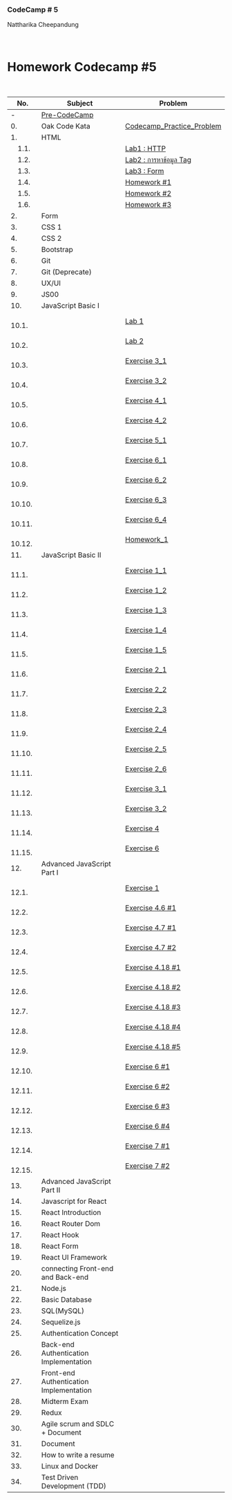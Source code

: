 ### CodeCamp # 5 <br>
Nattharika Cheepandung <br>
<br>
<br>

# Homework Codecamp #5

<br>

|No.|Subject        |Problem    |
|---|---|---        |
|-  |[Pre-CodeCamp](./PreCodeComp/)   |   |
|0. |Oak Code Kata  |[Codecamp_Practice_Problem](./Codecamp_Practice_Problem/README.md)   |
|1. |HTML           |   |
|&emsp;1.1.|    |[Lab1 : HTTP](./Homework_CodeCamp5/HTML/HTML_LAB1/README.md)   |
|&emsp;1.2.|    |[Lab2 : การหาข้อมูล Tag](./Homework_CodeCamp5/HTML/HTML_LAB2/README.md)  |
|&emsp;1.3.|    |[Lab3 : Form](./Homework_CodeCamp5/HTML/HTML_LAB3/README.md)    |
|&emsp;1.4.|    |[Homework #1 ](./Homework_CodeCamp5/HTML/HTML_Homework_1/README.md)   |
|&emsp;1.5.|    |[Homework #2 ](./Homework_CodeCamp5/HTML/HTML_Homework_2/README.md)   |
|&emsp;1.6.|    |[Homework #3 ](./Homework_CodeCamp5/HTML/HTML_Homework_3/README.md)   |
|2. |Form           |   |
|3. |CSS 1          |   |
|4. |CSS 2          |   |
|5. |Bootstrap      |   |
|6. |Git            |   |
|7. |Git (Deprecate)  |   |
|8. |UX/UI          |   |
|9. |JS00           |   |
|10. |JavaScript Basic I  |   |
|&emsp;10.1.|    |[Lab 1](./Homework_CodeCamp5/JavaScriptBasic_I/Lab_1/README.md)   |
|&emsp;10.2.|    |[Lab 2](./Homework_CodeCamp5/JavaScriptBasic_I/Lab_2/README.md)   |
|&emsp;10.3.|    |[Exercise 3_1](./Homework_CodeCamp5/JavaScriptBasic_I/Exercise3_1/README.md)   |
|&emsp;10.4.|    |[Exercise 3_2](./Homework_CodeCamp5/JavaScriptBasic_I/Exercise3_2/README.md)   |
|&emsp;10.5.|    |[Exercise 4_1](./Homework_CodeCamp5/JavaScriptBasic_I/Exercise4_1/README.md)   |
|&emsp;10.6.|    |[Exercise 4_2](./Homework_CodeCamp5/JavaScriptBasic_I/Exercise4_2/README.md)   |
|&emsp;10.7.|    |[Exercise 5_1](./Homework_CodeCamp5/JavaScriptBasic_I/Exercise5_1/README.md)   |
|&emsp;10.8.|    |[Exercise 6_1](./Homework_CodeCamp5/JavaScriptBasic_I/Exercise6_1/README.md)   |
|&emsp;10.9.|    |[Exercise 6_2](./Homework_CodeCamp5/JavaScriptBasic_I/Exercise6_2/README.md)   |
|&emsp;10.10.|    |[Exercise 6_3](./Homework_CodeCamp5/JavaScriptBasic_I/Exercise6_3/README.md)   |
|&emsp;10.11.|    |[Exercise 6_4](./Homework_CodeCamp5/JavaScriptBasic_I/Exercise6_4/README.md)   |
|&emsp;10.12.|    |[Homework_1](./Homework_CodeCamp5/JavaScriptBasic_I/Homework_1/README.md)   |
|11. |JavaScript Basic II  |   |
|&emsp;11.1.|    |[Exercise 1_1](./Homework_CodeCamp5/JavaScriptBasic_II/Exercise_1_1/README.md)   |
|&emsp;11.2.|    |[Exercise 1_2](./Homework_CodeCamp5/JavaScriptBasic_II/Exercise_1_2/README.md)   |
|&emsp;11.3.|    |[Exercise 1_3](./Homework_CodeCamp5/JavaScriptBasic_II/Exercise_1_3/README.md)   |
|&emsp;11.4.|    |[Exercise 1_4](./Homework_CodeCamp5/JavaScriptBasic_II/Exercise_1_4/README.md)   |
|&emsp;11.5.|    |[Exercise 1_5](./Homework_CodeCamp5/JavaScriptBasic_II/Exercise_1_5/README.md)   |
|&emsp;11.6.|    |[Exercise 2_1](./Homework_CodeCamp5/JavaScriptBasic_II/Exercise_2_1/README.md)   |
|&emsp;11.7.|    |[Exercise 2_2](./Homework_CodeCamp5/JavaScriptBasic_II/Exercise_2_2/README.md)   |
|&emsp;11.8.|    |[Exercise 2_3](./Homework_CodeCamp5/JavaScriptBasic_II/Exercise_2_3/README.md)   |
|&emsp;11.9.|    |[Exercise 2_4](./Homework_CodeCamp5/JavaScriptBasic_II/Exercise_2_4/README.md)   |
|&emsp;11.10.|    |[Exercise 2_5](./Homework_CodeCamp5/JavaScriptBasic_II/Exercise_2_5/README.md)   |
|&emsp;11.11.|    |[Exercise 2_6](./Homework_CodeCamp5/JavaScriptBasic_II/Exercise_2_6/README.md)   |
|&emsp;11.12.|    |[Exercise 3_1](./Homework_CodeCamp5/JavaScriptBasic_II/Exercise_3_1/README.md)   |
|&emsp;11.13.|    |[Exercise 3_2](./Homework_CodeCamp5/JavaScriptBasic_II/Exercise_3_2/README.md)   |
|&emsp;11.14.|    |[Exercise 4](./Homework_CodeCamp5/JavaScriptBasic_II/Exercise_4/README.md)   |
|&emsp;11.15.|    |[Exercise 6](./Homework_CodeCamp5/JavaScriptBasic_II/Exercise_6/README.md)   |
|12. |Advanced JavaScript Part I  |   |
|&emsp;12.1.|    |[Exercise 1](./Homework_CodeCamp5/AdvancedJavaScriptPartI/Exercise_1/README.md)   |
|&emsp;12.2.|    |[Exercise 4.6 #1](./Homework_CodeCamp5/AdvancedJavaScriptPartI/Exercise_4.6_1/README.md)   |
|&emsp;12.3.|    |[Exercise 4.7 #1](./Homework_CodeCamp5/AdvancedJavaScriptPartI/Exercise_4.7_1/README.md)   |
|&emsp;12.4.|    |[Exercise 4.7 #2](./Homework_CodeCamp5/AdvancedJavaScriptPartI/Exercise_4.7_2/README.md)   |
|&emsp;12.5.|    |[Exercise 4.18 #1](./Homework_CodeCamp5/AdvancedJavaScriptPartI/Exercise_4.18_1/README.md)   |
|&emsp;12.6.|    |[Exercise 4.18 #2](./Homework_CodeCamp5/AdvancedJavaScriptPartI/Exercise_4.18_2/README.md)   |
|&emsp;12.7.|    |[Exercise 4.18 #3](./Homework_CodeCamp5/AdvancedJavaScriptPartI/Exercise_4.18_3/README.md)   |
|&emsp;12.8.|    |[Exercise 4.18 #4](./Homework_CodeCamp5/AdvancedJavaScriptPartI/Exercise_4.18_4/README.md)   |
|&emsp;12.9.|    |[Exercise 4.18 #5](./Homework_CodeCamp5/AdvancedJavaScriptPartI/Exercise_4.18_5/README.md)   |
|&emsp;12.10.|    |[Exercise 6 #1](./Homework_CodeCamp5/AdvancedJavaScriptPartI/Exercise_6.6_1/README.md)   |
|&emsp;12.11.|    |[Exercise 6 #2](./Homework_CodeCamp5/AdvancedJavaScriptPartI/Exercise_6.6_2/README.md)   |
|&emsp;12.12.|    |[Exercise 6 #3](./Homework_CodeCamp5/AdvancedJavaScriptPartI/Exercise_6.6_3/README.md)   |
|&emsp;12.13.|    |[Exercise 6 #4](./Homework_CodeCamp5/AdvancedJavaScriptPartI/Exercise_6.6_4/README.md)   |
|&emsp;12.14.|    |[Exercise 7 #1](./Homework_CodeCamp5/AdvancedJavaScriptPartI/Exercise_7.4_1/README.md)   |
|&emsp;12.15.|    |[Exercise 7 #2](./Homework_CodeCamp5/AdvancedJavaScriptPartI/Exercise_7.4_2/README.md)   |
|13. |Advanced JavaScript Part II  |   |
|14. |Javascript for React  |   |
|15. |React Introduction  |   |
|16. |React Router Dom  |   |
|17. |React Hook    |   |
|18. |React Form    |   |
|19. |React UI Framework  |   |
|20. |connecting Front-end and Back-end  |   |
|21. |Node.js       |   |
|22. |Basic Database  |   |
|23. |SQL(MySQL)    |   |
|24. |Sequelize.js  |   |
|25. |Authentication Concept  |   |
|26. |Back-end Authentication Implementation  |   |
|27. |Front-end Authentication Implementation  |   |
|28. |Midterm Exam  |   |
|29. |Redux         |   |
|30. |Agile scrum and SDLC + Document  |   |
|31. |Document      |   |
|32. |How to write a resume  |   |
|33. |Linux and Docker  |   |
|34. |Test Driven Development (TDD)  |   |